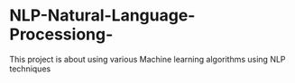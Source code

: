 # NLP-Natural-Language-Processiong-
This project is about using various Machine learning algorithms using NLP techniques
